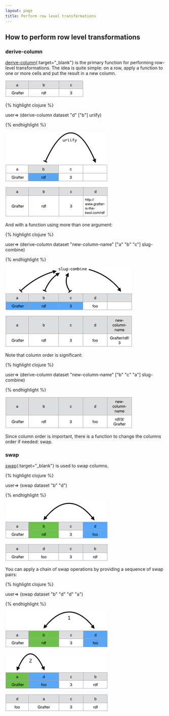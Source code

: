 ```yaml
---
layout: page
title: Perform row level transformations
---
```


## How to perform row level transformations

### derive-column

[derive-column](http://api.grafter.org/0.2/grafter.tabular.html#var-derive-column){:target="_blank"} is the primary function for performing row-level transformations.
The idea is quite simple: on a row, apply a function to one or more cells and put the result in a new column.

![Data Screenshot](/assets/210_convert_cell_level_values_0.png)

{% highlight clojure %}

user=> (derive-column dataset "d" ["b"] uriify)

{% endhighlight %}

![Data Screenshot](/assets/220_row_level_transformations_1.png)


![Data Screenshot](/assets/220_row_level_transformations_2.png)


And with a function using more than one argument:

{% highlight clojure %}

user=> (derive-column dataset "new-column-name" ["a" "b" "c"] slug-combine)

{% endhighlight %}

![Data Screenshot](/assets/220_row_level_transformations_3.png)


![Data Screenshot](/assets/220_row_level_transformations_4.png)

Note that column order is significant:

{% highlight clojure %}

user=> (derive-column dataset "new-column-name" ["b" "c" "a"] slug-combine)

{% endhighlight %}

![Data Screenshot](/assets/220_row_level_transformations_42.png)

Since column order is important, there is a function to change the columns order if needed: swap.

### swap

[swap](http://api.grafter.org/0.2/grafter.tabular.html#var-swap){:target="_blank"} is used to swap columns.

{% highlight clojure %}

user=> (swap dataset "b" "d")

{% endhighlight %}

![Data Screenshot](/assets/220_row_level_transformations_5.png)


![Data Screenshot](/assets/220_row_level_transformations_6.png)

You can apply a chain of swap operations by providing a sequence of swap pairs:

{% highlight clojure %}

user=> (swap dataset "b" "d" "d" "a")

{% endhighlight %}

![Data Screenshot](/assets/220_row_level_transformations_7.png)


![Data Screenshot](/assets/220_row_level_transformations_8.png)


![Data Screenshot](/assets/220_row_level_transformations_9.png)
